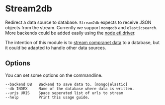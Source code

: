 # Stream2db

Redirect a data source to database. `Stream2db` expects to receive JSON objects
from the stream. Currently we support `mongodb` and `elasticsearch`. More
backends could be added easily using the [node etl driver](https://github.com/ZJONSSON/node-etl).

The intention of this module is to [stream compranet data](http://gitlab.rindecuentas.org/equipo-qqw/ellison) to a database, but it
could be adapted to handle other data sources.

## Options

You can set some options on the commandline.

    --backend DB   Backend to save data to. [mongo|elastic]
    --db INDEX     Name of the database where data is written.
    --uris URIS    Space seperated list of urls to stream
    --help         Print this usage guide.
